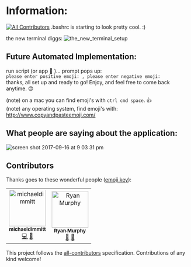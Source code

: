 # Information:
[![All Contributors](https://img.shields.io/badge/all_contributors-1-orange.svg?style=flat-square)](#contributors)
.bashrc is starting to look pretty cool. :)

the new terminal diggs:
![the_new_terminal_setup](https://user-images.githubusercontent.com/11463275/45247956-9058be00-b2c0-11e8-9673-4a300edb0c26.png)

## Future Automated Implementation:
run script (or app 🤔 )... prompt pops up:
<br>`please enter positive emoji: , please enter negative emoji:`
<br>thanks, all set up and ready to go! Enjoy, and feel free to come back anytime. 😍

(note) on a mac you can find emoji's with `ctrl cmd space`. 👍
<br>(note) any operating system, find emoji's with: http://www.copyandpasteemoji.com/

## What people are saying about the application: 
![screen shot 2017-09-16 at 9 03 31 pm](https://user-images.githubusercontent.com/11463275/30517114-a3ac39d4-9b22-11e7-9b35-8ff241fff8bc.png)

## Contributors

Thanks goes to these wonderful people ([emoji key](https://allcontributors.org/docs/en/emoji-key)):

<!-- ALL-CONTRIBUTORS-LIST:START - Do not remove or modify this section -->
<!-- prettier-ignore -->

<table>
<tr>
<td align="center"><a href="https://twitter.com/m_dimmitt"><img src="https://avatars1.githubusercontent.com/u/11463275?v=4" width="100px;" alt="michaeldimmitt"/><br /><sub><b>michaeldimmitt</b></sub></a><br /><a href="https://github.com/MichaelDimmitt/emoji-terminal/commits?author=michaeldimmitt" title="Code">💻</a> <a href="https://github.com/MichaelDimmitt/emoji-terminal/commits?author=michaeldimmitt" title="Documentation">📖</a>
</td>
<td align="center"><a href="https://github.com/murjax"><img src="https://avatars0.githubusercontent.com/u/14116496?v=4" width="100px;" alt="Ryan Murphy"/><br /><sub><b>Ryan Murphy</b></sub></a><br /><a href="https://github.com/MichaelDimmitt/emoji-terminal/commits?author=murjax" title="Documentation">📖</a> <a href="#question-murjax" title="Answering Questions">💬</a></td>
</tr>
</table>

<!-- ALL-CONTRIBUTORS-LIST:END -->

This project follows the [all-contributors](https://github.com/all-contributors/all-contributors) specification. Contributions of any kind welcome!
